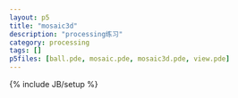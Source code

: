 ```yaml
---
layout: p5
title: "mosaic3d"
description: "processing练习"
category: processing
tags: []
p5files: [ball.pde, mosaic.pde, mosaic3d.pde, view.pde]
---
```

{% include JB/setup %}



